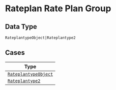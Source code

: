 
# Rateplan Rate Plan Group

## Data Type

`RateplantypeObject|Rateplantype2`

## Cases

| Type |
|  --- |
| [`RateplantypeObject`](../../../doc/models/rateplantype-object.md) |
| [`Rateplantype2`](../../../doc/models/rateplantype-2.md) |

